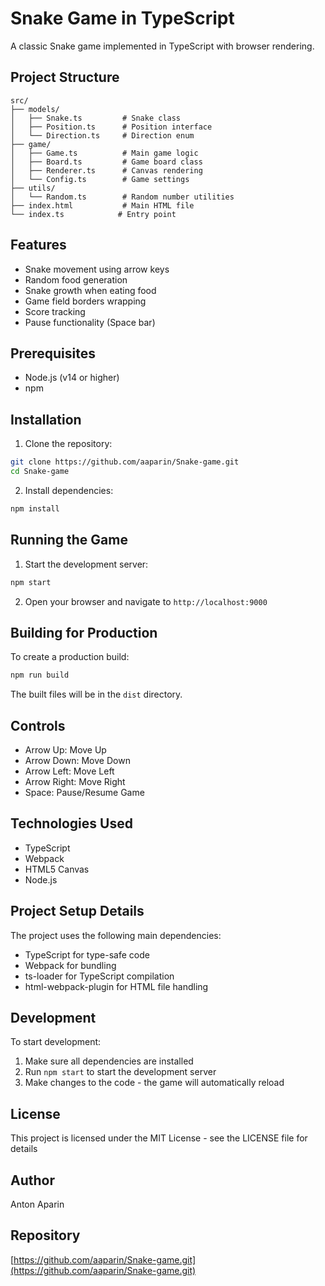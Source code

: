 # Snake Game in TypeScript

A classic Snake game implemented in TypeScript with browser rendering.

## Project Structure

```
src/
├── models/
│   ├── Snake.ts         # Snake class
│   ├── Position.ts      # Position interface
│   └── Direction.ts     # Direction enum
├── game/
│   ├── Game.ts          # Main game logic
│   ├── Board.ts         # Game board class
│   ├── Renderer.ts      # Canvas rendering
│   └── Config.ts        # Game settings
├── utils/
│   └── Random.ts        # Random number utilities
├── index.html           # Main HTML file
└── index.ts            # Entry point
```

## Features

- Snake movement using arrow keys
- Random food generation
- Snake growth when eating food
- Game field borders wrapping
- Score tracking
- Pause functionality (Space bar)

## Prerequisites

- Node.js (v14 or higher)
- npm

## Installation

1. Clone the repository:
```bash
git clone https://github.com/aaparin/Snake-game.git
cd Snake-game
```

2. Install dependencies:
```bash
npm install
```

## Running the Game

1. Start the development server:
```bash
npm start
```

2. Open your browser and navigate to `http://localhost:9000`

## Building for Production

To create a production build:
```bash
npm run build
```

The built files will be in the `dist` directory.

## Controls

- Arrow Up: Move Up
- Arrow Down: Move Down
- Arrow Left: Move Left
- Arrow Right: Move Right
- Space: Pause/Resume Game

## Technologies Used

- TypeScript
- Webpack
- HTML5 Canvas
- Node.js

## Project Setup Details

The project uses the following main dependencies:
- TypeScript for type-safe code
- Webpack for bundling
- ts-loader for TypeScript compilation
- html-webpack-plugin for HTML file handling

## Development

To start development:
1. Make sure all dependencies are installed
2. Run `npm start` to start the development server
3. Make changes to the code - the game will automatically reload

## License

This project is licensed under the MIT License - see the LICENSE file for details

## Author

Anton Aparin

## Repository

[https://github.com/aaparin/Snake-game.git](https://github.com/aaparin/Snake-game.git)